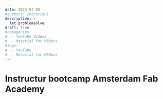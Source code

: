 ```yaml
---
date: 2023-04-08
#authors: [Þórarinn]
description: >
  let problemsolve
draft: true
#categories:
#  - YouTube Videos
#  - Material for MkDocs
#tags:
#  - YouTube
#  - Material for MkDocs
---
```


# Instructur bootcamp Amsterdam Fab Academy